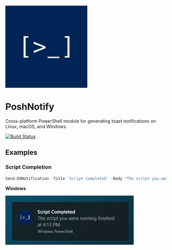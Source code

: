 ![PoshNotify Icon](/media/PoshNotify.png)

# PoshNotify
Cross-platform PowerShell module for generating toast notifications on Linux, macOS, and Windows.

[![Build Status](https://dev.azure.com/windosnz/PoshNotify/_apis/build/status/Windos.PoshNotify)](https://dev.azure.com/windosnz/PoshNotify/_build/latest?definitionId=1)

## Examples

### Script Completion

```powershell
Send-OSNotification -Title 'Script Completed' -Body "The script you were running finished at $(Get-Date -Format t)"
```

**Windows**

![Windows result script completion](/media/Win-Report.png)
